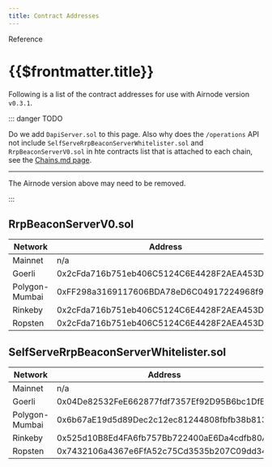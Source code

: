 ```yaml
---
title: Contract Addresses
---
```


<TitleSpan>Reference</TitleSpan>

# {{$frontmatter.title}}

<VersionWarning/>

<TocHeader />
<TOC class="table-of-contents" :include-level="[2,3]" />

Following is a list of the contract addresses for use with Airnode version
`v0.3.1`.

::: danger TODO

Do we add `DapiServer.sol` to this page. Also why does the `/operations` API not
include `SelfServeRrpBeaconServerWhitelister.sol` and `RrpBeaconServerV0.sol` in
hte contracts list that is attached to each chain, see the
[Chains.md page](./chains.md). <hr/>

The Airnode version above may need to be removed.

:::

## RrpBeaconServerV0.sol

<!-- https://github.com/api3dao/beacon-setup-guide/blob/main/deployments/0.3.1/goerli.json -->

| Network        | Address                                    |
| -------------- | ------------------------------------------ |
| Mainnet        | n/a                                        |
| Goerli         | 0x2cFda716b751eb406C5124C6E4428F2AEA453D96 |
| Polygon-Mumbai | 0xFF298a3169117606BDA78eD6C04917224968f9b5 |
| Rinkeby        | 0x2cFda716b751eb406C5124C6E4428F2AEA453D96 |
| Ropsten        | 0x2cFda716b751eb406C5124C6E4428F2AEA453D96 |

## SelfServeRrpBeaconServerWhitelister.sol

<!-- https://github.com/api3dao/utility-contracts/tree/main/SelfServeRrpBeaconServerWhitelister/deployments -->

| Network        | Address                                    |
| -------------- | ------------------------------------------ |
| Mainnet        | n/a                                        |
| Goerli         | 0x04De82532FeE662877fdf7357Ef92D95B6bc1DfE |
| Polygon-Mumbai | 0x6b67aE19d5d89Dec2c12ec81244808fbfb38b813 |
| Rinkeby        | 0x525d10B8Ed4FA6fb757Bb722400aE6Da4cdfb80A |
| Ropsten        | 0x7432106a4367e6FfA52c75Cd3535b207C09dd34b |
